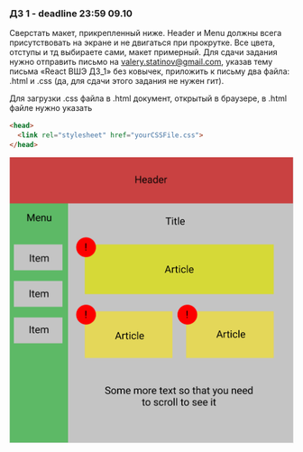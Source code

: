 ### **ДЗ 1** - deadline 23:59 09.10
Сверстать макет, прикрепленный ниже. Header и Menu должны всега присутствовать на экране и не двигаться при прокрутке. Все цвета, отступы и тд выбираете сами, макет примерный.
Для сдачи задания нужно отправить письмо на valery.statinov@gmail.com, указав тему письма «React ВШЭ ДЗ_1» без ковычек, приложить к письму два файла: .html и .css (да, для сдачи этого задания не нужен гит).

Для загрузки .css файла в .html документ, открытый в браузере, в .html файле нужно указать
```html
<head>
  <link rel="stylesheet" href="yourCSSFile.css">
</head>
```

![](./hw1.png)

